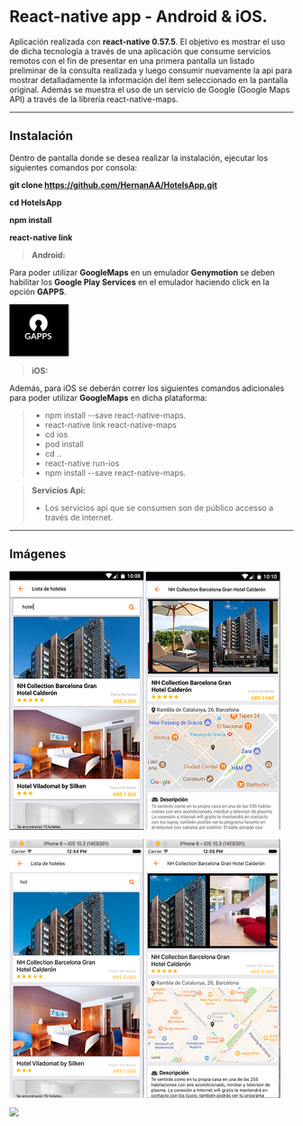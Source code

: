 React-native app - Android & iOS.
===================

Aplicación realizada con **react-native 0.57.5**. El objetivo es mostrar el uso de dicha tecnología a través de una aplicación que consume servicios remotos con el fin de presentar en una primera pantalla un listado preliminar de la consulta realizada y luego consumir nuevamente la api para mostrar detalladamente la información del ítem seleccionado en la pantalla original.
Además se muestra el uso de un servicio de Google (Google Maps API) a través de la librería react-native-maps.

----------
Instalación
-------------
Dentro de pantalla donde se desea realizar la instalación, ejecutar los siguientes comandos por consola:

**git clone https://github.com/HernanAA/HotelsApp.git**

**cd HotelsApp**

**npm install**

**react-native link**



> **Android:**

Para poder  utilizar **GoogleMaps** en un emulador **Genymotion** se deben habilitar los **Google Play Services** en el emulador haciendo click en la opción **GAPPS**.

![](https://github.com/HernanAA/HotelsApp/blob/master/src/images/GenymotionGPS.png) 



> **iOS:**

Además, para iOS se deberán correr los siguientes comandos adicionales para poder utilizar **GoogleMaps** en dicha plataforma:

> - npm install --save react-native-maps.
> - react-native link react-native-maps
> - cd ios
> - pod install
> - cd ..
> - react-native run-ios
> - npm install --save react-native-maps.


> **Servicios Api:**
> - Los servicios api que se consumen son de público accesso a través de internet.

----------
Imágenes
-------------

![](https://github.com/HernanAA/HotelsApp/blob/master/src/images/Pantalla1.1.PNG)           ![](https://github.com/HernanAA/HotelsApp/blob/master/src/images/Pantalla2.PNG)


![](https://github.com/HernanAA/HotelsApp/blob/master/src/images/Pantalla1.1ios.png)
![](https://github.com/HernanAA/HotelsApp/blob/master/src/images/Pantalla2ios.png)



![](https://user-images.githubusercontent.com/7015591/35898945-5b494ed8-0ba8-11e8-94d4-6e9b9369eeb3.gif)






